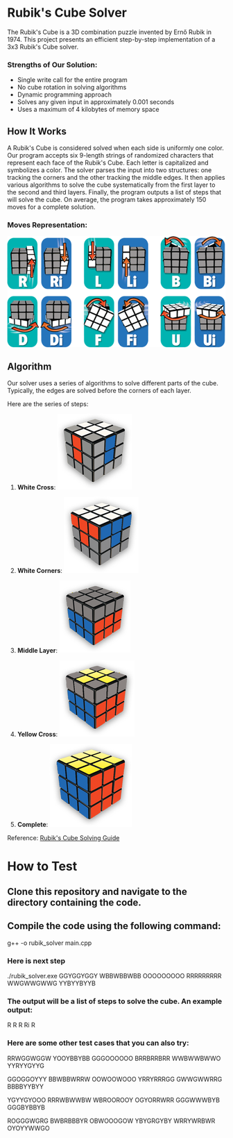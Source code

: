# Rubik's Cube Solver

The Rubik's Cube is a 3D combination puzzle invented by Ernő Rubik in 1974. This project presents an efficient step-by-step implementation of a 3x3 Rubik's Cube solver.

### Strengths of Our Solution:
- Single write call for the entire program
- No cube rotation in solving algorithms
- Dynamic programming approach
- Solves any given input in approximately 0.001 seconds
- Uses a maximum of 4 kilobytes of memory space

## How It Works

A Rubik's Cube is considered solved when each side is uniformly one color. Our program accepts six 9-length strings of randomized characters that represent each face of the Rubik's Cube. Each letter is capitalized and symbolizes a color. The solver parses the input into two structures: one tracking the corners and the other tracking the middle edges. It then applies various algorithms to solve the cube systematically from the first layer to the second and third layers. Finally, the program outputs a list of steps that will solve the cube. On average, the program takes approximately 150 moves for a complete solution.

### Moves Representation:

![moves](https://raw.githubusercontent.com/mgia/rubix/master/images/image.png)

## Algorithm

Our solver uses a series of algorithms to solve different parts of the cube. Typically, the edges are solved before the corners of each layer.

Here are the series of steps:

1. **White Cross**:
   ![cube](https://raw.githubusercontent.com/mgia/rubix/master/images/white_cross.png)
   
2. **White Corners**:
   ![cube](https://raw.githubusercontent.com/mgia/rubix/master/images/white_corners.png)
   
3. **Middle Layer**:
   ![cube](https://raw.githubusercontent.com/mgia/rubix/master/images/middle_layer.png)
   
4. **Yellow Cross**:
   ![cube](https://raw.githubusercontent.com/mgia/rubix/master/images/yellow_cross.png)
   
5. **Complete**:
   ![cube](https://raw.githubusercontent.com/mgia/rubix/master/images/complete.png)

Reference: [Rubik's Cube Solving Guide](http://www.rossnazirullah.com/students/images/Rubiks.pdf)

# How to Test

## Clone this repository and navigate to the directory containing the code. 

## Compile the code using the following command:

g++ -o rubik_solver main.cpp

### Here is next step

./rubik_solver.exe GGYGGYGGY WBBWBBWBB OOOOOOOOO RRRRRRRRR WWGWWGWWG YYBYYBYYB

### The output will be a list of steps to solve the cube. An example output:

R R R Ri R


### Here are some other test cases that you can also try:

RRWGGWGGW YOOYBBYBB GGGOOOOOO BRRBRRBRR WWBWWBWWO YYRYYGYYG

GGOGGOYYY BBWBBWRRW OOWOOWOOO YRRYRRRGG GWWGWWRRG BBBBYYBYY

YGYYGYOOO RRRWBWWBW WBROOROOY OGYORRWRR GGGWWWBYB GGGBYBBYB

ROGGGWGRG BWBRBBBYR OBWOOOGOW YBYGRGYBY WRRYWRBWR OYOYYWWGO

```sh
